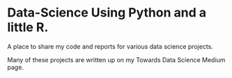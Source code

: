# Data-Science Using Python and a little R.

A place to share my code and reports for various data science projects.

Many of these projects are written up on my Towards Data Science Medium page.

